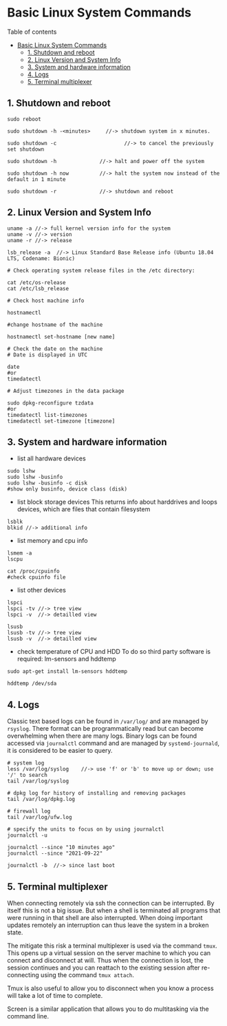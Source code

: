 # Basic Linux System Commands
Table of contents
- [Basic Linux System Commands](#basic-linux-system-commands)
  - [1. Shutdown and reboot](#1-shutdown-and-reboot)
  - [2. Linux Version and System Info](#2-linux-version-and-system-info)
  - [3. System and hardware information](#3-system-and-hardware-information)
  - [4. Logs](#4-logs)
  - [5. Terminal multiplexer](#5-terminal-multiplexer)

## 1. Shutdown and reboot
```
sudo reboot

sudo shutdown -h -<minutes>		//-> shutdown system in x minutes.

sudo shutdown -c				      //-> to cancel the previously set shutdown

sudo shutdown -h              //-> halt and power off the system

sudo shutdown -h now          //-> halt the system now instead of the default in 1 minute

sudo shutdown -r              //-> shutdown and reboot
```

## 2. Linux Version and System Info
```
uname -a //-> full kernel version info for the system
uname -v //-> version
uname -r //-> release

lsb_release -a  //-> Linux Standard Base Release info (Ubuntu 18.04 LTS, Codename: Bionic)

# Check operating system release files in the /etc directory:

cat /etc/os-release
cat /etc/lsb_release

# Check host machine info

hostnamectl

#change hostname of the machine

hostnamectl set-hostname [new name]

# Check the date on the machine
# Date is displayed in UTC

date
#or
timedatectl

# Adjust timezones in the data package

sudo dpkg-reconfigure tzdata
#or
timedatectl list-timezones
timedatectl set-timezone [timezone]
```


## 3. System and hardware information
* list all hardware devices
```
sudo lshw
sudo lshw -businfo
sudo lshw -businfo -c disk
#show only businfo, device class (disk)
```

* list block storage devices
This returns info about harddrives and loops devices, which are files that contain filesystem
```
lsblk
blkid //-> additional info
```

* list memory and cpu info
```
lsmem -a
lscpu

cat /proc/cpuinfo
#check cpuinfo file
```
* list other devices
```
lspci
lspci -tv //-> tree view
lspci -v  //-> detailled view

lsusb
lsusb -tv //-> tree view
lsusb -v  //-> detailled view
```
* check temperature of CPU and HDD
To do so third party software is required: lm-sensors and hddtemp
```
sudo apt-get install lm-sensors hddtemp

hddtemp /dev/sda
```


## 4. Logs
Classic text based logs can be found in `/var/log/` and are managed by `rsyslog`. There format can be programmatically read but can become overwhelming when there are many logs.
Binary logs can be found accessed via `journalctl` command and are managed by `systemd-journald`, it is considered to be easier to query.
```
# system log
less /var/log/syslog    //-> use 'f' or 'b' to move up or down; use '/' to search
tail /var/log/syslog

# dpkg log for history of installing and removing packages
tail /var/log/dpkg.log

# firewall log
tail /var/log/ufw.log

# specify the units to focus on by using journalctl
journalctl -u 

journalctl --since "10 minutes ago"
journalctl --since "2021-09-22"

journalctl -b  //-> since last boot
```


## 5. Terminal multiplexer
When connecting remotely via ssh the connection can be interrupted. By itself this is not a big issue. But when a shell is terminated all programs that were running in that shell are also interrupted. When doing important updates remotely an interruption can thus leave the system in a broken state.

The mitigate this risk a terminal multiplexer is used via the command `tmux`. This opens up a virtual session on the server machine to which you can connect and disconnect at will. Thus when the connection is lost, the session continues and you can reattach to the existing session after re-connecting using the command `tmux attach`.

Tmux is also useful to allow you to disconnect when you know a process will take a lot of time to complete.

Screen is a similar application that allows you to do multitasking via the command line.